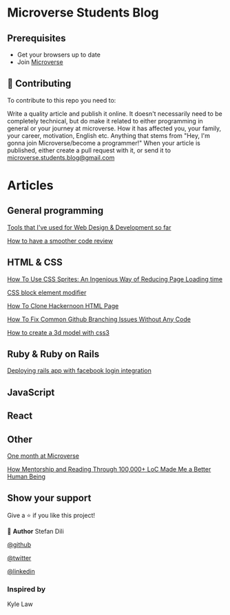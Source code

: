 # Microverse Students Blog 

## Prerequisites

- Get your browsers up to date
- Join [Microverse](https://www.microverse.org)




## 🤝 Contributing

To contribute to this repo you need to:

Write a quality article and publish it online. It doesn't necessarily need to be completely technical, but do make it related to either programming in general or your journey at microverse. How it has affected you, your family, your career, motivation, English etc. Anything that stems from "Hey, I'm gonna join Microverse/become a programmer!"
When your article is published, either create a pull request with it, or send it to microverse.students.blog@gmail.com

# Articles


## General programming

[Tools that I've used for Web Design & Development so far](https://dev.to/juzqrios/tools-that-i-ve-used-for-web-design-development-so-far-2b5j)

[How to have a smoother code review](https://medium.com/@kylelzk/how-to-have-a-smoother-code-review-cabb9c04bdd5)


## HTML & CSS

[How To Use CSS Sprites: An Ingenious Way of Reducing Page Loading time](https://hackernoon.com/how-to-use-css-sprites-an-ingenious-way-of-reducing-page-loading-time-c72u37yk)

[CSS block element modifier](https://hackernoon.com/css-design-patternsblock-element-modifiers-qk9e36ut)

[How To Clone Hackernoon HTML Page](https://hackernoon.com/how-to-clone-hackernoon-html-page-2akb325z)

[How To Fix Common Github Branching Issues Without Any Code](https://medium.com/@kylelzk/how-to-fix-common-github-branching-issues-without-any-code-96059f5b820c)

[How to create a 3d model with css3](https://medium.com/@annychuks07/how-to-create-a-3d-art-model-with-css3-555a7f0056ed)

## Ruby & Ruby on Rails

[Deploying rails app with facebook login integration](https://medium.com/@web.markyn/creating-and-deploying-rails-application-with-facebook-login-integration-ceaad1025daf)


## JavaScript



## React



## Other

[One month at Microverse](https://hackernoon.com/one-month-at-microverse-je5d37k1)

[How Mentorship and Reading Through 100,000+ LoC Made Me a Better Human Being](https://hackernoon.com/how-mentorship-and-reading-through-100000-loc-made-me-a-better-human-being-dnx36vl)

## Show your support

Give a ⭐️ if you like this project!

👤 **Author**
Stefan Dili

[@github](https://github.com/dili021)

[@twitter](https://twitter.com/dilistefan)

[@linkedin](https://linkedin.com/in/stefan-dili)

### Inspired by
Kyle Law
